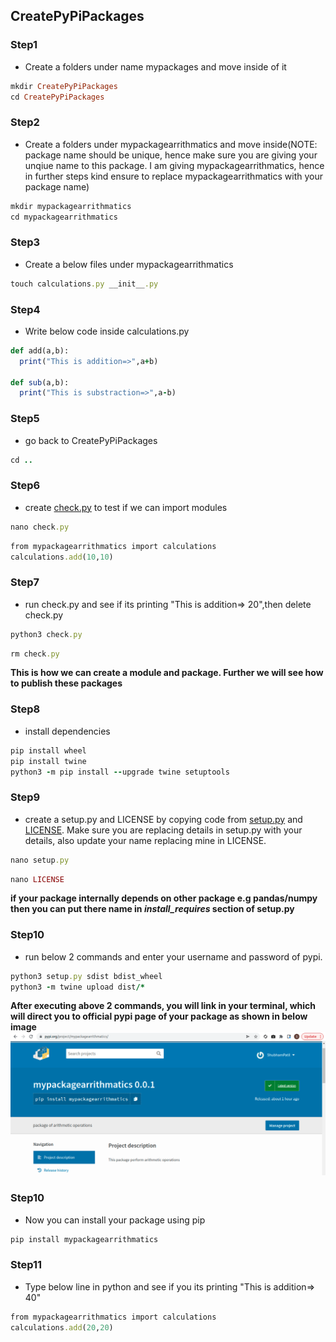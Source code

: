 ## CreatePyPiPackages

<p>
  
### Step1
* Create a folders under name mypackages and move inside of it
```ruby
mkdir CreatePyPiPackages
cd CreatePyPiPackages
```
  
### Step2
* Create a folders under mypackagearrithmatics and move inside(NOTE: package name should be unique, hence make sure you are giving your unqiue name to this package. I am giving mypackagearrithmatics, hence in further steps kind ensure to replace mypackagearrithmatics with your package name)
```ruby
mkdir mypackagearrithmatics
cd mypackagearrithmatics
```
  
### Step3
* Create a below files under mypackagearrithmatics
```ruby
touch calculations.py __init__.py
```
  
### Step4
* Write below code inside calculations.py
```ruby
def add(a,b):
  print("This is addition=>",a+b)
  
def sub(a,b):
  print("This is substraction=>",a-b)
```
  
 ### Step5
* go back to CreatePyPiPackages
```ruby
cd .. 
```
  
  ### Step6
* create [check.py](https://github.com/ShubhPatil95/CreatePyPiPackages/blob/main/mypackagemath/check.py) to test if we can import modules
```ruby
nano check.py
```
  
```ruby
from mypackagearrithmatics import calculations
calculations.add(10,10)
```
  
 ### Step7
* run check.py and see if its printing "This is addition=> 20",then delete check.py
```ruby
python3 check.py
```
 ```ruby
rm check.py
```
 <strong> This is how we can create a module and package. Further we will see how to publish these packages</strong> <br>

  
 ### Step8
* install dependencies
```ruby
pip install wheel
pip install twine
python3 -m pip install --upgrade twine setuptools
```
  
### Step9
* create a setup.py and LICENSE by copying code from [setup.py](https://github.com/ShubhPatil95/CreatePyPiPackages/blob/main/mypackagemath/setup.py) and [LICENSE](https://github.com/ShubhPatil95/CreatePyPiPackages/blob/main/mypackagemath/LICENSE). Make sure you are replacing details in setup.py with your details, also update your name replacing mine in LICENSE.
```ruby
nano setup.py
```
```ruby
nano LICENSE
```  
<strong> if your package internally depends on other package e.g pandas/numpy then you can put there name in <i>install_requires</i> section of setup.py</strong>
### Step10
* run below 2 commands and enter your username and password of pypi.
```ruby
python3 setup.py sdist bdist_wheel
python3 -m twine upload dist/*
```
<strong> After executing above 2 commands, you will link in your terminal, which will direct you to official pypi page of your package as shown in below image</strong>
<img src="https://github.com/ShubhPatil95/CreatePyPiPackages/blob/main/mypackagemath/mypackagearrithmatics.png" alt="mypackagearrithmatics image">
### Step10
* Now you can install your package using pip
```ruby
pip install mypackagearrithmatics
```
### Step11
 * Type below line in python and see if you its printing "This is addition=> 40"
```ruby
from mypackagearrithmatics import calculations
calculations.add(20,20)
```
</p>
